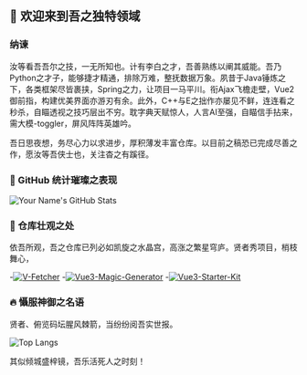 ## 👑 欢迎来到吾之独特领域

### 纳谏
汝等看吾吾尔之技，一无所知也。计有李白之才，吾善熟练以阐其威能。吾乃Python之才子，能够捷才精通，排除万难，整抚数据万象。夙昔于Java锤炼之下，各类框架尽皆裹挟，Spring之力，让项目一马平川。衔Ajax飞檐走壁，Vue2御前指，构建优美界面亦游刃有余。此外，C++与E之拙作亦屡见不鲜，连连看之秒杀，自瞄透视之技巧层出不穷。耽字典天赋惊人，人言AI至强，自瞄信手拈来，需大模-toggler，屏风阵阵英雄吟。

吾日思夜想，务尽心力以求进步，厚积薄发丰富仓库。以目前之稿恐已完成尽善之作，愿汝等吾侠士也，关注杳之有蹊径。

### 🚀 GitHub 统计璀璨之表现

![Your Name's GitHub Stats](https://github-readme-stats.vercel.app/api?username=yxhpy&show_icons=true&theme=radical)

### 🌟 仓库壮观之处

依吾所观，吾之仓库已列必如凯旋之水晶宫，高涨之繁星穹庐。贤者秀项目，梢枝舞心，

-[![V-Fetcher](https://github-readme-stats.vercel.app/api/pin/?username=yxhpy&repo=V-Fetcher&theme=radical)](https://github.com/yxhpy/V-Fetcher)
-[![Vue3-Magic-Generator](https://github-readme-stats.vercel.app/api/pin/?username=yxhpy&repo=Vue3-Magic-Generator&theme=radical)](https://github.com/yxhpy/Vue3-Magic-Generator)
-[![Vue3-Starter-Kit](https://github-readme-stats.vercel.app/api/pin/?username=yxhpy&repo=Vue3-Starter-Kit&theme=radical)](https://github.com/yxhpy/Vue3-Starter-Kit)

### 🔥 懾服神御之名语

贤者、俯览码坛腥风棘箭，当纷纷阅吾实世报。

![Top Langs](https://github-readme-stats.vercel.app/api/top-langs/?username=yxhpy&theme=radical)

其似倾城盛梓镜，吾乐活死人之时刻！

